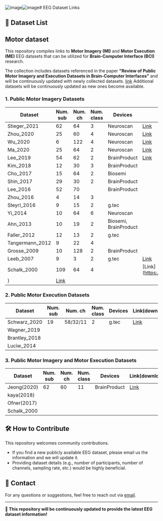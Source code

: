![image](https://github.com/user-attachments/assets/f7e30eed-b291-430f-902b-ae1b29ede32a)![image](https://github.com/user-attachments/assets/76c3f0ab-9ece-4b95-9d9f-d64d2ea72fe0)# EEG Dataset Links

## 📂 Dataset List

## **Motor dataset**
This repository compiles links to **Motor Imagery (MI)** and **Motor Execution (ME)** EEG datasets that can be utilized for **Brain-Computer Interface (BCI)** research.

The collection includes datasets referenced in the paper **"Review of Public Motor Imagery and Execution Datasets in Brain-Computer Interfaces"** and will be continuously updated with newly collected datasets.
[link](https://doi.org/10.3389/fnhum.2023.1134869)
Additional datasets will be continuously updated as new ones become available.

### 1. Public Motor Imagery Datasets

| Dataset | Num. sub | Num. ch | Num. class | Devices | Link(download) | Link(ref) |
|----------|------|------|------|------|------|------|
| Stieger_2021 | 62 | 64 |  3 | Neuroscan |[Link](https://doi.org/10.1038/s41597-021-00883-1) | [Link](https://doi.org/10.1038/s41597-021-00883-1)
| Zhou_2020 | 25 | 60 | 4 | Neuroscan | [Link](https://dx.doi.org/10.21227/f1c7-7x89) | [Link](https://dx.doi.org/10.21227/f1c7-7x89)
| Wu_2020 | 6 | 122 | 4 | Neuroscan | [Link](https://dx.doi.org/10.21227/j7rq-2p11) | [Link](https://dx.doi.org/10.21227/j7rq-2p11) 
| Ma_2020 | 25 | 64 | 2 | Neuroscan | [Link](https://doi.org/10.6084/m9.figshare.12278444) |[Link](https://doi.org/10.1038/s41597-020-0535-2)
| Lee_2019 | 54 | 62 | 2 | BrainProduct | [Link](https://doi.org/10.5524/100542) |[Link](https://doi.org/10.1093/gigascience/giz002)
| Kim_2018 | 12 | 30 | 3 | BrainProduct |  |[Link](https://doi.org/10.1109/TNSRE.2016.2597854)
| Cho_2017 | 15 | 64 | 2 | Biosemi |  |[Link](https://doi.org/10.1093/gigascience/gix034)
| Shin_2017 | 29 | 30 | 2 | BrainProduct |  |[Link](https://doi.org/10.1109/TNSRE.2016.2628057)
| Lee_2016 | 52 | 70 |  | BrainProduct |  | [Link](https://doi.org/10.1109/SMC.2016.7844513)
| Zhou_2016 | 4 | 14 | 3 |  |  |[Link](https://doi.org/10.1371/journal.pone.0162657)
| Steyrl_2016 | 9 | 15 | 2 | g.tec |  |[Link](https://doi.org/10.1515/bmt-2014-0117)
| Yi_2014 | 10 | 64 | 6 | Neuroscan |  |[Link](https://doi.org/10.1371/journal.pone.0114853)
| Ahn_2013 | 10 | 19 | 2 | Biosemi, BrainProduct |  |[Link](https://doi.org/10.3389/fnhum.2013.00848)
| Faller_2012 | 12 | 13 | 2 | g.tec |  |[Link](https://doi.org/10.1109/TNSRE.2012.2189584)
| Tangermann_2012 | 9 | 22 | 4 |  |  | [Link](https://doi.org/10.3389/fnins.2012.00055)
| Grosse_2009 | 10 | 128 | 2 | BrainProduct |  | [Link](https://doi.org/10.1109/TBME.2008.2009768)
| Leeb_2007 | 9 | 3 | 2 | g.tec | [Link](https://www.bbci.de/competition/iv/#datasets) | [Link](https://doi.org/10.1109/TNSRE.2007.906956)
| Schalk_2000 | 109 | 64 | 4 |  | [Link](https://physionet.org/content/eegmmidb/1.0.0/
) | [Link](https://doi.org/10.1161/01.cir.101.23.e215)


### 2. Public Motor Execution Datasets
| Dataset | Num. sub | Num. ch | Num. class | Devices | Link(download) | Link(ref) |
|----------|------|------|------|------|------|------|
| Schwarz_2020 | 19 | 58/32/11 | 2 | g.tec | [Link](http://bnci-horizon-2020.eu/database/data-sets)| [Link](https://doi.org/10.3389/fnins.2020.00849)
| Wagner_2019 |  |  |  |  |  |
| Brantley_2018 |  |  |  |  |  |
| Luciw_2014 |  |  |  |  |  |


### 3. Public Motor Imagery and Motor Execution Datasets

| Dataset | Num. sub | Num. ch | Num. class | Devices | Link(download) | Link(ref) |
|----------|------|------|------|------|------|------|
| Jeong(2020) | 62 | 60 | 11 | BrainProduct | [Link](https://doi.org/10.5524/100788)| [Link](https://doi.org/10.1093/gigascience/giaa098)
| kaya(2018) |  |  |  |  |  |
| Ofner(2017) |  |  |  |  |  |
| Schalk_2000 |  |  |  |  |  |


## 🛠 How to Contribute
This repository welcomes community contributions.
- If you find a new publicly available EEG dataset, please email us the information and we will update it.
- Providing dataset details (e.g., number of participants, number of channels, sampling rate, etc.) would be highly beneficial.

## 📧 Contact
For any questions or suggestions, feel free to reach out via [email](mailto:danigwon@gmail.com).

---
**🚀 This repository will be continuously updated to provide the latest EEG dataset information!**
